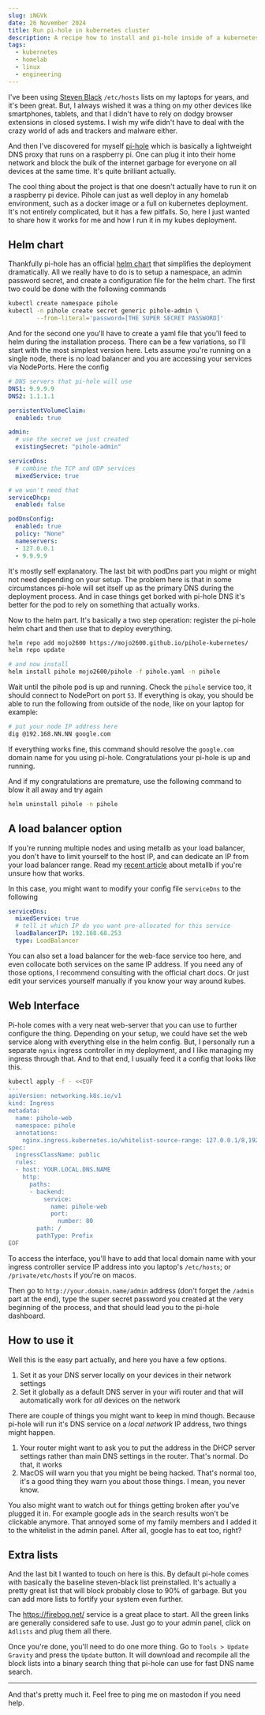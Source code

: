 ```yaml
---
slug: iNGVk
date: 26 November 2024
title: Run pi-hole in kubernetes cluster
description: A recipe how to install and pi-hole inside of a kubernetes deployment
tags:
  - kubernetes
  - homelab
  - linux
  - engineering
---
```

I've been using [Steven Black](https://github.com/StevenBlack/hosts) `/etc/hosts` lists on my laptops for years, and it's been great. But, I always wished it was a thing on my other devices like smartphones, tablets, and that I didn't have to rely on dodgy browser extensions in closed systems. I wish my wife didn't have to deal with the crazy world of ads and trackers and malware either.

And then I've discovered for myself [pi-hole](https://pi-hole.net/) which is basically a lightweight DNS proxy that runs on a raspberry pi. One can plug it into their home network and block the bulk of the internet garbage for everyone on all devices at the same time. It's quite brilliant actually.

The cool thing about the project is that one doesn't actually have to run it on a raspberry pi device. Pihole can just as well deploy in any homelab environment, such as a docker image or a full on kubernetes deployment. It's not entirely complicated, but it has a few pitfalls. So, here I just wanted to share how it works for me and how I run it in my kubes deployment.

## Helm chart

Thankfully pi-hole has an official [helm chart](https://artifacthub.io/packages/helm/mojo2600/pihole) that simplifies the deployment dramatically. All we really have to do is to setup a namespace, an admin password secret, and create a configuration file for the helm chart. The first two could be done with the following commands

```sh
kubectl create namespace pihole
kubectl -n pihole create secret generic pihole-admin \
		--from-literal='password=[THE SUPER SECRET PASSWORD]'
```

And for the second one you'll have to create a yaml file that you'll feed to helm during the installation process. There can be a few variations, so I'll start with the most simplest version here. Lets assume you're running on a single node, there is no load balancer and you are accessing your services via  NodePorts. Here the config

```yaml
# DNS servers that pi-hole will use
DNS1: 9.9.9.9
DNS2: 1.1.1.1

persistentVolumeClaim:
  enabled: true

admin:
  # use the secret we just created 
  existingSecret: "pihole-admin"

serviceDns:
  # combine the TCP and UDP services
  mixedService: true

# we won't need that
serviceDhcp:
  enabled: false

podDnsConfig:
  enabled: true
  policy: "None"
  nameservers:
  - 127.0.0.1
  - 9.9.9.9
```

It's mostly self explanatory. The last bit with podDns part you might or might not need depending on your setup. The problem here is that in some circumstances pi-hole will set itself up as the primary DNS during the deployment process. And in case things get borked with pi-hole DNS it's better for the pod to rely on something that actually works.

Now to the helm part. It's basically a two step operation: register the pi-hole helm chart and then use that to deploy everything.

```sh
helm repo add mojo2600 https://mojo2600.github.io/pihole-kubernetes/
helm repo update

# and now install
helm install pihole mojo2600/pihole -f pihole.yaml -n pihole
```

Wait until the pihole pod is up and running. Check the `pihole` service too, it should connect to NodePort on port `53`. If everything is okay, you should be able to run the following from outside of the node, like on your laptop for example:

```sh
# put your node IP address here
dig @192.168.NN.NN google.com
```

If everything works fine, this command should resolve the `google.com` domain name for you using pi-hole. Congratulations your pi-hole is up and running.

And if my congratulations are premature, use the following command to blow it all away and try again

```sh
helm uninstall pihole -n pihole
```

## A load balancer option

If you're running multiple nodes and using metallb as your load balancer, you don't have to limit yourself to the host IP, and can dedicate an IP from your load balancer range. Read my [recent article](/posts/c087r) about metallb if you're unsure how that works.

In this case, you might want to modify your config file `serviceDns` to the following

```yaml
serviceDns:
  mixedService: true
  # tell it which IP do you want pre-allocated for this service
  loadBalancerIP: 192.168.68.253
  type: LoadBalancer
```

You can also set a load balancer for the web-face service too here, and even collocate both services on the same IP address. If you need any of those options, I recommend consulting with the official chart docs. Or just edit your services yourself manually if you know your way around kubes.

## Web Interface

Pi-hole comes with a very neat web-server that you can use to further configure the thing. Depending on your setup, we could have set the web service along with everything else in the helm config. But, I personally run a separate `ngnix` ingress controller in my deployment, and I like managing my ingress through that. And to that end, I usually feed it a config that looks like this.

```sh
kubectl apply -f - <<EOF
---
apiVersion: networking.k8s.io/v1
kind: Ingress
metadata:
  name: pihole-web
  namespace: pihole
  annotations:
    nginx.ingress.kubernetes.io/whitelist-source-range: 127.0.0.1/8,192.168.0.0/16
spec:
  ingressClassName: public
  rules:
  - host: YOUR.LOCAL.DNS.NAME
    http:
      paths:
      - backend:
          service:
            name: pihole-web
            port:
              number: 80
        path: /
        pathType: Prefix
EOF
```

To access the interface, you'll have to add that local domain name with your ingress controller service IP address into you laptop's `/etc/hosts`; or `/private/etc/hosts` if you're on macos.

Then go to `http://your.domain.name/admin` address (don't forget the `/admin` part at the end), type the super secret password you created at the very beginning of the process, and that should lead you to the pi-hole dashboard.

## How to use it

Well this is the easy part actually, and here you have a few options.

1. Set it as your DNS server locally on your devices in their network settings
2. Set it globally as a default DNS server in your wifi router and that will automatically work for _all_ devices on the network

There are couple of things you might want to keep in mind though. Because pi-hole will run it's DNS service on a _local network_ IP address, two things might happen.

1. Your router might want to ask you to put the address in the DHCP server settings rather than main DNS settings in the router. That's normal. Do that, it works
2. MacOS will warn you that you might be being hacked. That's normal too, it's a good thing they warn you about those things. I mean, you never know.

You also might want to watch out for things getting broken after you've plugged it in. For example google ads in the search results won't be clickable anymore. That annoyed some of my family members and I added it to the whitelist in the admin panel. After all, google has to eat too, right?

## Extra lists

And the last bit I wanted to touch on here is this. By default pi-hole comes with basically the baseline steven-black list preinstalled. It's actually a pretty great list that will block probably close to 90% of garbage. But you can add more lists to fortify your system even further.

The https://firebog.net/ service is a great place to start. All the green links are generally considered safe to use. Just go to your admin panel,  click on `Adlists` and plug them all there.

Once you're done, you'll need to do one more thing. Go to `Tools > Update Gravity` and press the `Update` button. It will download and recompile all the block lists into a binary search thing that pi-hole can use for fast DNS name search.

---
And that's pretty much it. Feel free to ping me on mastodon if you need help.